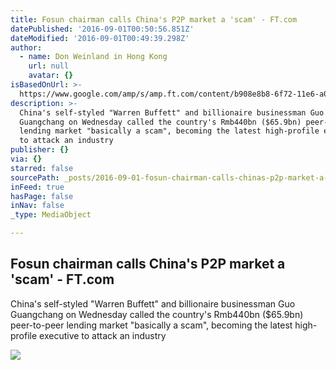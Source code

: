 ```yaml
---
title: Fosun chairman calls China's P2P market a 'scam' - FT.com
datePublished: '2016-09-01T00:50:56.851Z'
dateModified: '2016-09-01T00:49:39.298Z'
author:
  - name: Don Weinland in Hong Kong
    url: null
    avatar: {}
isBasedOnUrl: >-
  https://www.google.com/amp/s/amp.ft.com/content/b908e8b8-6f72-11e6-a0c9-1365ce54b926?client=safari
description: >-
  China's self-styled "Warren Buffett" and billionaire businessman Guo
  Guangchang on Wednesday called the country's Rmb440bn ($65.9bn) peer-to-peer
  lending market "basically a scam", becoming the latest high-profile executive
  to attack an industry
publisher: {}
via: {}
starred: false
sourcePath: _posts/2016-09-01-fosun-chairman-calls-chinas-p2p-market-a-scam-ftcom.md
inFeed: true
hasPage: false
inNav: false
_type: MediaObject

---
```

<article style=""><h1>Fosun chairman calls China's P2P market a 'scam' - FT.com</h1><p>China's self-styled "Warren Buffett" and billionaire businessman Guo Guangchang on Wednesday called the country's Rmb440bn ($65.9bn) peer-to-peer lending market "basically a scam", becoming the latest high-profile executive to attack an industry</p><img src="http://im.ft-static.com/content/images/b62a5d6b-e87d-4c79-bd2c-0e652efe82d9.img" /></article>